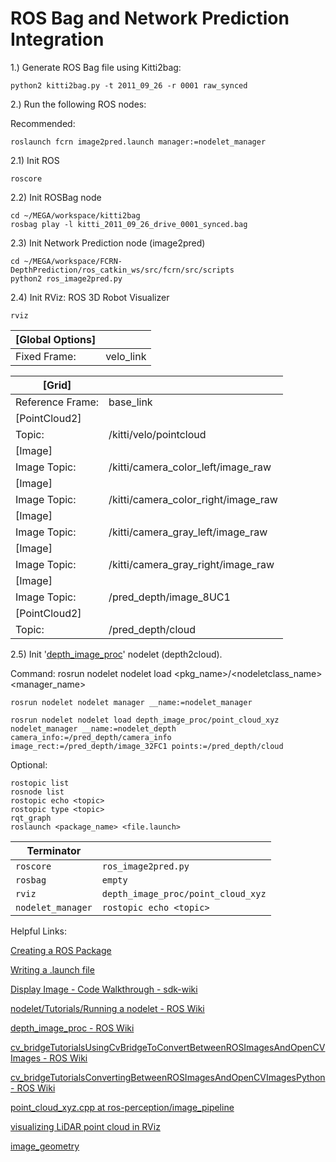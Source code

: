 # ROS Bag and Network Prediction Integration

1.) Generate ROS Bag file using Kitti2bag:
```shell
python2 kitti2bag.py -t 2011_09_26 -r 0001 raw_synced
```

2.) Run the following ROS nodes:

Recommended:

```shell
roslaunch fcrn image2pred.launch manager:=nodelet_manager
```

2.1) Init ROS

```shell
roscore
```

2.2) Init ROSBag node

```shell
cd ~/MEGA/workspace/kitti2bag
rosbag play -l kitti_2011_09_26_drive_0001_synced.bag
```

2.3) Init Network Prediction node (image2pred)

```shell
cd ~/MEGA/workspace/FCRN-DepthPrediction/ros_catkin_ws/src/fcrn/src/scripts
python2 ros_image2pred.py
```

2.4) Init RViz: ROS 3D Robot Visualizer

```shell
rviz
```

| [Global Options] |                                     |
|------------------|-------------------------------------|
| Fixed Frame:     | velo_link                           |

| [Grid]           |                                     |
|------------------|-------------------------------------|
| Reference Frame: | base_link                           |
| [PointCloud2]    |                                     |
| Topic:           | /kitti/velo/pointcloud              |
| [Image]          |                                     |
| Image Topic:     | /kitti/camera_color_left/image_raw  |
| [Image]          |                                     |
| Image Topic:     | /kitti/camera_color_right/image_raw |
| [Image]          |                                     |
| Image Topic:     | /kitti/camera_gray_left/image_raw   |
| [Image]          |                                     |
| Image Topic:     | /kitti/camera_gray_right/image_raw  |
| [Image]          |                                     |
| Image Topic:     | /pred_depth/image_8UC1              |
| [PointCloud2]    |                                     |
| Topic:           | /pred_depth/cloud                   |

2.5) Init '[depth_image_proc](http://wiki.ros.org/depth_image_proc#depth_image_proc.2BAC8-point_cloud_xyz)' nodelet (depth2cloud).

Command: rosrun nodelet nodelet load <pkg_name>/<nodeletclass_name> <manager_name>

```shell
rosrun nodelet nodelet manager __name:=nodelet_manager
```

```shell
rosrun nodelet nodelet load depth_image_proc/point_cloud_xyz nodelet_manager __name:=nodelet_depth camera_info:=/pred_depth/camera_info image_rect:=/pred_depth/image_32FC1 points:=/pred_depth/cloud
```

Optional:     

```shell
rostopic list
rosnode list
rostopic echo <topic>
rostopic type <topic>
rqt_graph
roslaunch <package_name> <file.launch>
```

|Terminator         |                                    |
|-------------------|------------------------------------|
|      `roscore`    |        `ros_image2pred.py`         |
|      `rosbag`     |            `empty`                 |
|       `rviz`      | `depth_image_proc/point_cloud_xyz` |
| `nodelet_manager` |      `rostopic echo <topic>`       |


Helpful Links:

[Creating a ROS Package](http://wiki.ros.org/catkin/Tutorials/CreatingPackage)

[Writing a .launch file](http://www.clearpathrobotics.com/assets/guides/ros/Launch%20Files.html#writing-a-launch-file)

[Display Image - Code Walkthrough - sdk-wiki](http://sdk.rethinkrobotics.com/wiki/Display_Image_-_Code_Walkthrough)

[nodelet/Tutorials/Running a nodelet - ROS Wiki](http://wiki.ros.org/nodelet/Tutorials/Running%20a%20nodelet)

[depth_image_proc - ROS Wiki](http://wiki.ros.org/depth_image_proc#depth_image_proc.2BAC8-point_cloud_xyzrgb)

[cv_bridgeTutorialsUsingCvBridgeToConvertBetweenROSImagesAndOpenCVImages - ROS Wiki](http://wiki.ros.org/cv_bridge/Tutorials/UsingCvBridgeToConvertBetweenROSImagesAndOpenCVImages)

[cv_bridgeTutorialsConvertingBetweenROSImagesAndOpenCVImagesPython - ROS Wiki](http://wiki.ros.org/cv_bridge/Tutorials/ConvertingBetweenROSImagesAndOpenCVImagesPython)

[point_cloud_xyz.cpp at ros-perception/image_pipeline](https://github.com/ros-perception/image_pipeline/blob/indigo/depth_image_proc/src/nodelets/point_cloud_xyz.cpp)

[visualizing LiDAR point cloud in RViz](https://www.youtube.com/watch?v=e0r4uKK1zkk&t=0s&list=FLF_zvh-uhZH4D8PMzipB8wA&index=2)

[image_geometry](http://docs.ros.org/api/image_geometry/html/python/)
